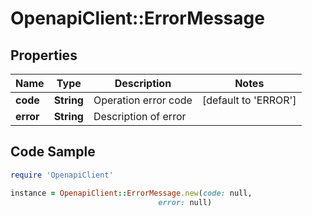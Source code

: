 # OpenapiClient::ErrorMessage

## Properties

Name | Type | Description | Notes
------------ | ------------- | ------------- | -------------
**code** | **String** | Operation error code | [default to &#39;ERROR&#39;]
**error** | **String** | Description of error | 

## Code Sample

```ruby
require 'OpenapiClient'

instance = OpenapiClient::ErrorMessage.new(code: null,
                                 error: null)
```


